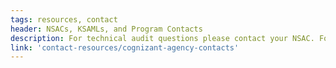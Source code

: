 ```yaml
---
tags: resources, contact
header: NSACs, KSAMLs, and Program Contacts
description: For technical audit questions please contact your NSAC. For questions related to administrative requirements applicable to an agency program, please contact your KSMAL. For program-specific questions, please contact your Program Contact.
link: 'contact-resources/cognizant-agency-contacts'
---
```

